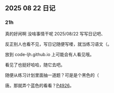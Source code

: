## 2025 08 22 日记

### $21\text{h}$

真的好闲啊 没啥事情干呢 2025/08/22 写写日记吧、

反正别人也看不见，写日记随便写喽，就当练习语文（。

放到 code-ljh.github.io 上可能会有人看见哦。

看见了也挺好哈哈，随它去吧。

随便从练习计划里面抽一道题？可是是个黑色的（

唐。那就弄个蓝色的看看？[P4926](https://www.luogu.com.cn/problem/P4926)。


